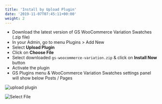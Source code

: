 ```yaml
---
title: 'Install by Upload Plugin'
date: '2019-11-07T07:45:11+00:00'
weight: 2
---
```


- Download the latest version of GS WooCommerce Variation Swatches (.zip file)
- In your Admin, go to menu Plugins > Add New
- Select **Upload Plugin**
- Click on **Choose File**
- Select downloaded <code>gs-woocommerce-variation.zip</code> & click on **Install Now** button
- Activate the plugin
- GS Plugins menu & WooCommerce Variation Swatches settings panel will show below Posts / Pages

![upload plugin](../images/upload-plugin.png)

![Select File](../images/Select-File.png)